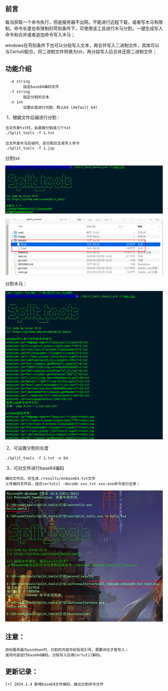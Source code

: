 ## 前言

​		每当获取一个命令执行，但是服务器不出网，不能进行远程下载，或者写木马有限制，命令长度也有限制的苛刻条件下，可使用该工具进行木马分割，一键生成写入命令和合并或者追加命令写入木马；

​		windows在苛刻条件下也可以分段写入文本，再合并写入二进制文件，具体可以与Certutil配合，将二进制文件转换为txt，再分段写入后合并还原二进制文件；

## 功能介绍

```
  -e string
        指定base64编码文件
  -f string
        指定分割的文本
  -n int
        设置长度进行切割，默认64 (default 64)

```



​	1、根据文件后缀进行分割：

```
当文件是txt时，会直接分割成几个txt
./Split_tools -f 1.txt

当文件是木马后缀时，会分割后生成写入命令
./Split_tools -f 1.jsp
```

分割txt:

![image-20230307093119027](./assets/image-20230307093119027.png)

![image-20230307093211722](./assets/image-20230307093211722.png)



分割木马：

![image-20230307093032359](./assets/image-20230307093032359.png)

​	2、可设置分割的长度

```
./Split_tools -f 1.txt -n 64
```

​	3、可对文件进行base64编码
```
编码文件后，将生成./results/enbase64.txt文件
上传编码文件后，结合certutil -decode xxx.txt xxx.exe命令进行还原；
```

![image-20240104111644639](./assets/image-20240104111644639.png)

## 注意：

```
目标服务器为windows时，分割的内容中如有双引号，需要闭合才能写入；
或将内容进行base64编码，分段写入后用Certutil解码。
```

## 更新记录：
```
[+] 2024.1.4 新增base64文件编码、输出分割命令文件
```

